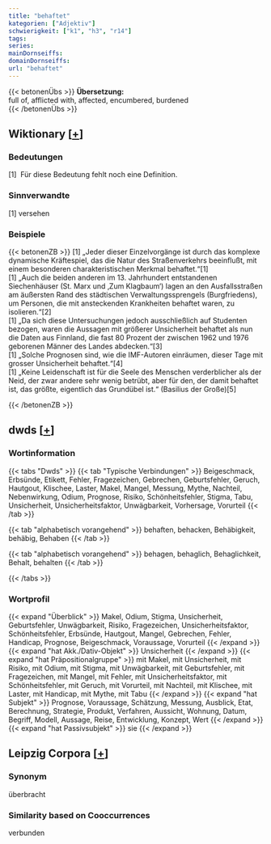 ```yaml
---
title: "behaftet"
kategorien: ["Adjektiv"]
schwierigkeit: ["k1", "h3", "r14"]
tags:
series:
mainDornseiffs:
domainDornseiffs:
url: "behaftet"
---
```


{{< betonenÜbs >}}
**Übersetzung:**  
full of, afflicted with, affected, encumbered, burdened  
{{< /betonenÜbs >}}

## Wiktionary [[+](https://de.wiktionary.org/wiki/behaftet)]

### Bedeutungen
[1]  Für diese Bedeutung fehlt noch eine Definition.  

### Sinnverwandte
[1] versehen  

### Beispiele
{{< betonenZB >}}
[1] „Jeder dieser Einzelvorgänge ist durch das komplexe dynamische Kräftespiel, das die Natur des Straßenverkehrs beeinflußt, mit einem besonderen charakteristischen Merkmal behaftet.“[1]  
[1] „Auch die beiden anderen im 13. Jahrhundert entstandenen Siechenhäuser (St. Marx und ‚Zum Klagbaum‘) lagen an den Ausfallsstraßen am äußersten Rand des städtischen Verwaltungssprengels (Burgfriedens), um Personen, die mit ansteckenden Krankheiten behaftet waren, zu isolieren.“[2]  
[1] „Da sich diese Untersuchungen jedoch ausschließlich auf Studenten bezogen, waren die Aussagen mit größerer Unsicherheit behaftet als nun die Daten aus Finnland, die fast 80 Prozent der zwischen 1962 und 1976 geborenen Männer des Landes abdecken.“[3]  
[1] „Solche Prognosen sind, wie die IMF-Autoren einräumen, dieser Tage mit grosser Unsicherheit behaftet.“[4]  
[1] „Keine Leidenschaft ist für die Seele des Menschen verderblicher als der Neid, der zwar andere sehr wenig betrübt, aber für den, der damit behaftet ist, das größte, eigentlich das Grundübel ist.“ (Basilius der Große)[5]  

{{< /betonenZB >}}


## dwds [[+](https://www.dwds.de/wb/behaftet)]

### Wortinformation
{{< tabs "Dwds" >}}
{{< tab "Typische Verbindungen" >}}
Beigeschmack, Erbsünde, Etikett, Fehler, Fragezeichen, Gebrechen, Geburtsfehler, Geruch, Hautgout, Klischee, Laster, Makel, Mangel, Messung, Mythe, Nachteil, Nebenwirkung, Odium, Prognose, Risiko, Schönheitsfehler, Stigma, Tabu, Unsicherheit, Unsicherheitsfaktor, Unwägbarkeit, Vorhersage, Vorurteil
{{< /tab >}}

{{< tab "alphabetisch vorangehend" >}}
behaften, behacken, Behäbigkeit, behäbig, Behaben
{{< /tab >}}

{{< tab "alphabetisch vorangehend" >}}
behagen, behaglich, Behaglichkeit, Behalt, behalten
{{< /tab >}}

{{< /tabs >}}

### Wortprofil
{{< expand "Überblick" >}} Makel, Odium, Stigma, Unsicherheit, Geburtsfehler, Unwägbarkeit, Risiko, Fragezeichen, Unsicherheitsfaktor, Schönheitsfehler, Erbsünde, Hautgout, Mangel, Gebrechen, Fehler, Handicap, Prognose, Beigeschmack, Voraussage, Vorurteil {{< /expand >}}
{{< expand "hat Akk./Dativ-Objekt" >}} Unsicherheit {{< /expand >}}
{{< expand "hat Präpositionalgruppe" >}} mit Makel, mit Unsicherheit, mit Risiko, mit Odium, mit Stigma, mit Unwägbarkeit, mit Geburtsfehler, mit Fragezeichen, mit Mangel, mit Fehler, mit Unsicherheitsfaktor, mit Schönheitsfehler, mit Geruch, mit Vorurteil, mit Nachteil, mit Klischee, mit Laster, mit Handicap, mit Mythe, mit Tabu {{< /expand >}}
{{< expand "hat Subjekt" >}} Prognose, Voraussage, Schätzung, Messung, Ausblick, Etat, Berechnung, Strategie, Produkt, Verfahren, Aussicht, Wohnung, Datum, Begriff, Modell, Aussage, Reise, Entwicklung, Konzept, Wert {{< /expand >}}
{{< expand "hat Passivsubjekt" >}} sie {{< /expand >}}

## Leipzig Corpora [[+](https://corpora.uni-leipzig.de/en/res?word=behaftet&corpusId=deu_newscrawl-public_2018)]


### Synonym
überbracht


### Similarity based on Cooccurrences
verbunden

